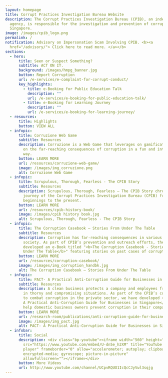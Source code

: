 ```yaml
---
layout: homepage
title: Corrupt Practices Investigation Bureau Website
description: The Corrupt Practices Investigation Bureau (CPIB), an independent
  agency, is responsible for the investigation and prevention of corruption in
  Singapore.
image: /images/cpib_logo.png
permalink: /
notification: Advisory on Impersonation Scam Involving CPIB. <b><a
  href="/advisory/"> Click here to read more. </a></b>
sections:
  - hero:
      title: Seen or Suspect Something?
      subtitle: ACT ON IT.
      background: /images/hmpg_banner.jpg
      button: Report Corruption
      url: /e-services/e-complaint-for-corrupt-conduct/
      key_highlights:
        - title: e-Booking for Public Education Talk
          description: ""
          url: /e-services/e-booking-for-public-education-talk/
        - title: e-Booking for Learning Journey
          description: ""
          url: /e-services/e-booking-for-learning-journey/
  - resources:
      title: Highlights
      button: VIEW ALL
  - infopic:
      title: Corruzione Web Game
      subtitle: Resources
      description: Corruzione is a Web Game that leverages on gamification to educate
        on the far-reaching consequences of corruption in a fun and interactive
        way.
      button: LEARN MORE
      url: /resources/corruzione-web-game/
      image: /images/img_corruzione.png
      alt: Corruzione Web Game
  - infopic:
      title: Scrupulous, Thorough, Fearless - The CPIB Story
      subtitle: Resources
      description: Scrupulous, Thorough, Fearless — The CPIB Story chronicles the
        journey of the Corrupt Practices Investigation Bureau (CPIB) from its
        beginnings to the present.
      button: LEARN MORE
      url: /resources/cpib-history-book/
      image: /images/cpib history book.jpg
      alt: Scrupulous, Thorough, Fearless - The CPIB Story
  - infopic:
      title: The Corruption Casebook – Stories From Under The Table
      subtitle: Resources
      description: Corruption has far-reaching consequences in various aspects of
        society. As part of CPIB’s prevention and outreach efforts, the CPIB has
        developed an e-Book titled "<b>The Corruption Casebook - Stories From
        Under The Table</b>" featuring stories on past cases of corruption.
      button: LEARN MORE
      url: /resources/corruption-casebook/
      image: /images/img_corruption_handbk.jpg
      alt: The Corruption Casebook – Stories From Under The Table
  - infopic:
      title: PACT- A Practical Anti-Corruption Guide for Businesses in Singapore
      subtitle: Resources
      description: A clean business protects a company and employees from being caught
        in thorny and compromising situations. As part of the CPIB’s commitment
        to combat corruption in the private sector, we have developed <b>PACT -
        A Practical Anti-Corruption Guide for Businesses in Singapore</b> to
        help domestic business owners prevent corruption in their companies.
      button: LEARN MORE
      url: /research-room/publications/anti-corruption-guide-for-businesses/
      image: /images/img_pact.jpg
      alt: PACT- A Practical Anti-Corruption Guide for Businesses in Singapore
  - infobar:
      title: Social
      description: <div class="bp-youtube"><iframe width="560" height="315"
        src="https://www.youtube.com/embed/U-dn5e_h2XM" title="YouTube video
        player" frameborder="0" allow="accelerometer; autoplay; clipboard-write;
        encrypted-media; gyroscope; picture-in-picture"
        allowfullscreen=""></iframe></div>
      button: More Videos
      url: http://www.youtube.com/channel/UCpvRQUO1IcQcCJyVwl3sqjg
---
```

